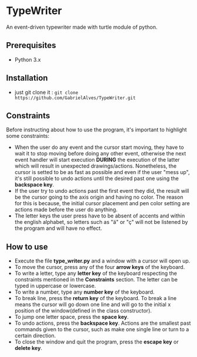 # TypeWriter

An event-driven typewriter made with turtle module of python. 

## Prerequisites

* Python 3.x

## Installation

* just git clone it : `git clone https://github.com/GabrielAlves/TypeWriter.git`

## Constraints

Before instructing about how to use the program, it's important to highlight some constraints:

* When the user do any event and the cursor start moving, they have to wait it to stop moving before doing any other event, otherwise the next event handler will start execution **DURING** the execution of the latter which will result in unexpected drawings/actions. Nonetheless, the cursor is setted to be as fast as possible and even if the user "mess up", it's still possible to undo actions until the desired past one using the **backspace key**.
* If the user try to undo actions past the first event they did, the result will be the cursor going to the axis origin and having no color. The reason for this is because, the initial cursor placement and pen color setting are actions made before the user do anything.
* The letter keys the user press have to be absent of accents and within the english alphabet, so letters such as "ä" or "ç" will not be listened by the program and will have no effect. 

## How to use

* Execute the file **type_writer.py** and a window with a cursor will open up. 
* To move the cursor, press any of the four **arrow keys** of the keyboard.
* To write a letter, type any **letter key** of the keyboard respecting the constraints mentioned in the **Constraints** section. The letter can be typed in uppercase or lowercase.
* To write a number, type any **number key** of the keyboard.
* To break line, press the **return key** of the keyboard. To break a line means the cursor will go down one line and will go to the initial x position of the window(defined in the class constructor).
* To jump one letter space, press the **space key**.
* To undo actions, press the **backspace key**. Actions are the smallest past commands given to the cursor, such as make one single line or turn to a certain direction.
* To close the window and quit the program, press the **escape key** or **delete key**.